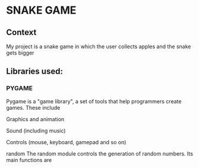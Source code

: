 # SNAKE GAME
## Context
My project is a snake game in which the user collects apples and the snake gets bigger
## Libraries used:
### PYGAME
Pygame is a "game library", a set of tools that help programmers create games. These include

Graphics and animation

Sound (including music)

Controls (mouse, keyboard, gamepad and so on)

random
The random module controls the generation of random numbers. Its main functions are
